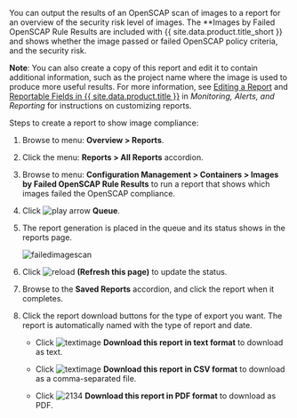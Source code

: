 You can output the results of an OpenSCAP scan of images to a report for an overview of the security risk level of images. The **Images by Failed OpenSCAP Rule Results are included with {{ site.data.product.title_short }} and shows whether the image passed or failed OpenSCAP policy criteria, and the security risk.


**Note**: You can also create a copy of this report and edit it to contain additional information, such as the project name where the image is used to produce more useful results. For more information, see [Editing a Report](../monitoring_alerts_and_reporting/index.html#editing-a-report) and [Reportable Fields in {{ site.data.product.title }}](../monitoring_alerts_and_reporting/index.html#reportable-fields-in-manageiq) in *Monitoring, Alerts, and Reporting* for instructions on customizing reports.

Steps to create a report to show image compliance:

1. Browse to menu: **Overview > Reports**.

2. Click the menu: **Reports > All Reports** accordion.

3. Browse to menu: **Configuration Management > Containers > Images by Failed OpenSCAP Rule Results** to run a report that shows which images failed the OpenSCAP compliance.

4. Click ![play arrow](../images/play_arrow.png) **Queue**.

5. The report generation is placed in the queue and its status shows in the reports page.

    ![failedimagescan](../images/failedimagescan.png)

6. Click ![reload](../images/reload.png) **(Refresh this page)** to update the status.

7. Browse to the **Saved Reports** accordion, and click the report when it completes.

8. Click the report download buttons for the type of export you want. The report is automatically named with the type of report and date.

      - Click ![textimage](../images/textimage.png) **Download this report in text format** to download as text.

      - Click ![textimage](../images/textimage.png) **Download this report in CSV format** to download as a comma-separated file.

      - Click ![2134](../images/2134.png) **Download this report in PDF format** to download as PDF.
